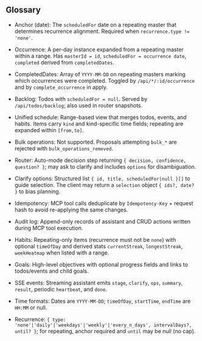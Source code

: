 ## Glossary

- Anchor (date): The `scheduledFor` date on a repeating master that determines recurrence alignment. Required when `recurrence.type != 'none'`.

- Occurrence: A per-day instance expanded from a repeating master within a range. Has `masterId = id`, `scheduledFor = occurrence date`, `completed` derived from `completedDates`.

- CompletedDates: Array of `YYYY-MM-DD` on repeating masters marking which occurrences were completed. Toggled by `/api/*/:id/occurrence` and by `complete_occurrence` in apply.

- Backlog: Todos with `scheduledFor = null`. Served by `/api/todos/backlog`; also used in router snapshots.

- Unified schedule: Range-based view that merges todos, events, and habits. Items carry `kind` and kind-specific time fields; repeating are expanded within `[from,to]`.

- Bulk operations: Not supported. Proposals attempting `bulk_*` are rejected with `bulk_operations_removed`.

- Router: Auto-mode decision step returning `{ decision, confidence, question? }`; may ask to clarify and includes `options` for disambiguation.

- Clarify options: Structured list `{ id, title, scheduledFor|null }[]` to guide selection. The client may return a `selection` object `{ ids?, date? }` to bias planning.

- Idempotency: MCP tool calls deduplicate by `Idempotency-Key` + request hash to avoid re-applying the same changes.

- Audit log: Append-only records of assistant and CRUD actions written during MCP tool execution.

- Habits: Repeating-only items (recurrence must not be `none`) with optional `timeOfDay` and derived stats `currentStreak`, `longestStreak`, `weekHeatmap` when listed with a range.

- Goals: High-level objectives with optional progress fields and links to todos/events and child goals.

- SSE events: Streaming assistant emits `stage`, `clarify`, `ops`, `summary`, `result`, periodic `heartbeat`, and `done`.



- Time formats: Dates are `YYYY-MM-DD`; `timeOfDay`, `startTime`, `endTime` are `HH:MM` or null.

- Recurrence: `{ type: 'none'|'daily'|'weekdays'|'weekly'|'every_n_days', intervalDays?, until? }`; for repeating, anchor required and `until` may be null (no cap).



